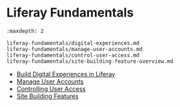 # Liferay Fundamentals

```{toctree}
:maxdepth: 2

liferay-fundamentals/digital-experiences.md
liferay-fundamentals/manage-user-accounts.md
liferay-fundamentals/control-user-access.md
liferay-fundamentals/site-building-feature-overview.md
```

* [Build Digital Experiences in Liferay](./liferay-fundamentals/digital-experiences.md)
* [Manage User Accounts](./liferay-fundamentals/manage-user-accounts.md)
* [Controlling User Access](./liferay-fundamentals/control-user-access.md)
* [Site Building Features](./liferay-fundamentals/site-building-feature-overview.md)
